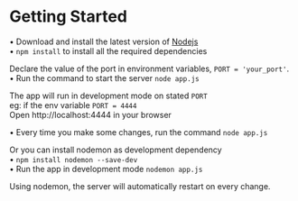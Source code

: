 # Getting Started

• ­Download and install the latest version of [Nodejs](https://nodejs.org/en/download/)\
• `npm install` to install all the required dependencies

Declare the value of the port in environment variables, `PORT = 'your_port'`.\
• Run the command to start the server `node app.js`

The app will run in development mode on stated `PORT`\
eg: if the env variable `PORT = 4444`\
Open http://localhost:4444 in your browser

• Every time you make some changes, run the command `node app.js`

Or you can install nodemon as development dependency\
• `npm install nodemon --save-dev`\
• Run the app in development mode `nodemon app.js`

Using nodemon, the server will automatically restart on every change.